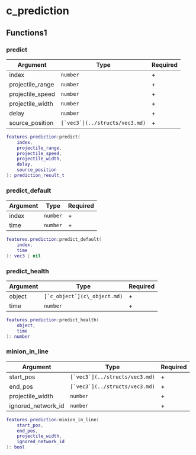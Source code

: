 # c\_prediction

## Functions1

### predict

| Argument          | Type                             | Required |
| ----------------- | -------------------------------- | -------- |
| index             | `number`                         | +        |
| projectile\_range | `number`                         | +        |
| projectile\_speed | `number`                         | +        |
| projectile\_width | `number`                         | +        |
| delay             | `number`                         | +        |
| source\_position  | ``[`vec3`](../structs/vec3.md)`` | +        |

```lua
features.prediction:predict( 
    index,
    projectile_range,
    projectile_speed,
    projectile_width,
    delay,
    source_position
): prediction_result_t
```

### predict\_default

| Argument | Type     | Required |
| -------- | -------- | -------- |
| index    | `number` | +        |
| time     | `number` | +        |

```lua
features.prediction:predict_default( 
    index,
    time
): vec3 | nil
```

### predict\_health

| Argument | Type                           | Required |
| -------- | ------------------------------ | -------- |
| object   | ``[`c_object`](c\_object.md)`` | +        |
| time     | `number`                       | +        |

```lua
features.prediction:predict_health( 
    object,
    time
): number
```

### minion\_in\_line

| Argument             | Type                             | Required |
| -------------------- | -------------------------------- | -------- |
| start\_pos           | ``[`vec3`](../structs/vec3.md)`` | +        |
| end\_pos             | ``[`vec3`](../structs/vec3.md)`` | +        |
| projectile\_width    | `number`                         | +        |
| ignored\_network\_id | `number`                         | +        |

```lua
features.prediction:minion_in_line( 
    start_pos,
    end_pos,
    projectile_width,
    ignored_network_id
): bool
```
